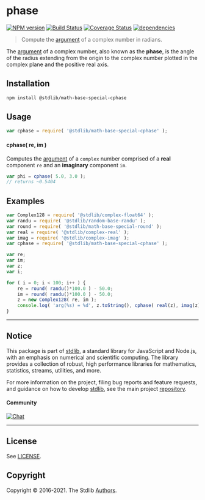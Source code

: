 <!--

@license Apache-2.0

Copyright (c) 2018 The Stdlib Authors.

Licensed under the Apache License, Version 2.0 (the "License");
you may not use this file except in compliance with the License.
You may obtain a copy of the License at

   http://www.apache.org/licenses/LICENSE-2.0

Unless required by applicable law or agreed to in writing, software
distributed under the License is distributed on an "AS IS" BASIS,
WITHOUT WARRANTIES OR CONDITIONS OF ANY KIND, either express or implied.
See the License for the specific language governing permissions and
limitations under the License.

-->

# phase

[![NPM version][npm-image]][npm-url] [![Build Status][test-image]][test-url] [![Coverage Status][coverage-image]][coverage-url] [![dependencies][dependencies-image]][dependencies-url]

> Compute the [argument][complex-number-argument] of a complex number in radians.

<section class="intro">

The [argument][complex-number-argument] of a complex number, also known as the **phase**, is the angle of the radius extending from the origin to the complex number plotted in the complex plane and the positive real axis.

</section>

<!-- /.intro -->

<section class="installation">

## Installation

```bash
npm install @stdlib/math-base-special-cphase
```

</section>

<section class="usage">

## Usage

```javascript
var cphase = require( '@stdlib/math-base-special-cphase' );
```

#### cphase( re, im )

Computes the [argument][complex-number-argument] of a `complex` number comprised of a **real** component `re` and an **imaginary** component `im`.

```javascript
var phi = cphase( 5.0, 3.0 );
// returns ~0.5404
```

</section>

<!-- /.usage -->

<section class="examples">

## Examples

<!-- eslint no-undef: "error" -->

```javascript
var Complex128 = require( '@stdlib/complex-float64' );
var randu = require( '@stdlib/random-base-randu' );
var round = require( '@stdlib/math-base-special-round' );
var real = require( '@stdlib/complex-real' );
var imag = require( '@stdlib/complex-imag' );
var cphase = require( '@stdlib/math-base-special-cphase' );

var re;
var im;
var z;
var i;

for ( i = 0; i < 100; i++ ) {
    re = round( randu()*100.0 ) - 50.0;
    im = round( randu()*100.0 ) - 50.0;
    z = new Complex128( re, im );
    console.log( 'arg(%s) = %d', z.toString(), cphase( real(z), imag(z) ) );
}
```

</section>

<!-- /.examples -->


<section class="main-repo" >

* * *

## Notice

This package is part of [stdlib][stdlib], a standard library for JavaScript and Node.js, with an emphasis on numerical and scientific computing. The library provides a collection of robust, high performance libraries for mathematics, statistics, streams, utilities, and more.

For more information on the project, filing bug reports and feature requests, and guidance on how to develop [stdlib][stdlib], see the main project [repository][stdlib].

#### Community

[![Chat][chat-image]][chat-url]

---

## License

See [LICENSE][stdlib-license].


## Copyright

Copyright &copy; 2016-2021. The Stdlib [Authors][stdlib-authors].

</section>

<!-- /.stdlib -->

<!-- Section for all links. Make sure to keep an empty line after the `section` element and another before the `/section` close. -->

<section class="links">

[npm-image]: http://img.shields.io/npm/v/@stdlib/math-base-special-cphase.svg
[npm-url]: https://npmjs.org/package/@stdlib/math-base-special-cphase

[test-image]: https://github.com/stdlib-js/math-base-special-cphase/actions/workflows/test.yml/badge.svg
[test-url]: https://github.com/stdlib-js/math-base-special-cphase/actions/workflows/test.yml

[coverage-image]: https://img.shields.io/codecov/c/github/stdlib-js/math-base-special-cphase/main.svg
[coverage-url]: https://codecov.io/github/stdlib-js/math-base-special-cphase?branch=main

[dependencies-image]: https://img.shields.io/david/stdlib-js/math-base-special-cphase.svg
[dependencies-url]: https://david-dm.org/stdlib-js/math-base-special-cphase/main

[chat-image]: https://img.shields.io/gitter/room/stdlib-js/stdlib.svg
[chat-url]: https://gitter.im/stdlib-js/stdlib/

[stdlib]: https://github.com/stdlib-js/stdlib

[stdlib-authors]: https://github.com/stdlib-js/stdlib/graphs/contributors

[stdlib-license]: https://raw.githubusercontent.com/stdlib-js/math-base-special-cphase/main/LICENSE

[complex-number-argument]: https://en.wikipedia.org/wiki/Argument_%28complex_analysis%29

</section>

<!-- /.links -->
